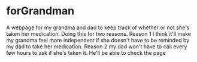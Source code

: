 # forGrandman
A webpage for my grandma and dad to keep track of whether or not she's taken her medication. 
Doing this for two reasons. 
Reason 1 I think it'll make my grandma feel more independent if she doesn't have to be reminded by my dad to take her medication.
Reason 2 my dad won't have to call every few hours to ask if she's taken it. He'll be able to check the page
